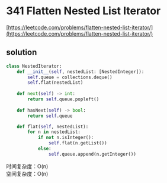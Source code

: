 # 341 Flatten Nested List Iterator
[https://leetcode.com/problems/flatten-nested-list-iterator/](https://leetcode.com/problems/flatten-nested-list-iterator/)


## solution

```python
class NestedIterator:
    def __init__(self, nestedList: [NestedInteger]):
        self.queue = collections.deque()
        self.flat(nestedList)        
    
    def next(self) -> int:
        return self.queue.popleft()        
    
    def hasNext(self) -> bool:
        return self.queue

    def flat(self, nestedList):
        for n in nestedList:            
            if not n.isInteger():
                self.flat(n.getList())
            else:
                self.queue.append(n.getInteger())
```
时间复杂度：O(n) <br>
空间复杂度：O(n)
